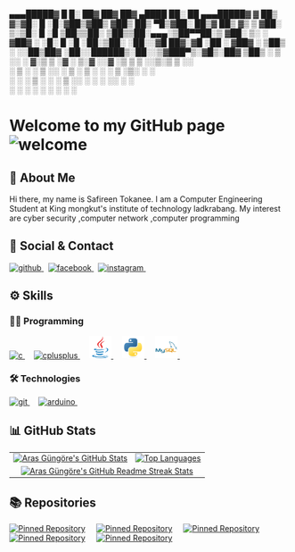 
▄▄▄█████▓ █     █░ ██▓ ██▓     ██▓  ▄████  ██░ ██ ▄▄▄█████▓
▓  ██▒ ▓▒▓█░ █ ░█░▓██▒▓██▒    ▓██▒ ██▒ ▀█▒▓██░ ██▒▓  ██▒ ▓▒
▒ ▓██░ ▒░▒█░ █ ░█ ▒██▒▒██░    ▒██▒▒██░▄▄▄░▒██▀▀██░▒ ▓██░ ▒░
░ ▓██▓ ░ ░█░ █ ░█ ░██░▒██░    ░██░░▓█  ██▓░▓█ ░██ ░ ▓██▓ ░ 
  ▒██▒ ░ ░░██▒██▓ ░██░░██████▒░██░░▒▓███▀▒░▓█▒░██▓  ▒██▒ ░ 
  ▒ ░░   ░ ▓░▒ ▒  ░▓  ░ ▒░▓  ░░▓   ░▒   ▒  ▒ ░░▒░▒  ▒ ░░   
    ░      ▒ ░ ░   ▒ ░░ ░ ▒  ░ ▒ ░  ░   ░  ▒ ░▒░ ░    ░    
  ░        ░   ░   ▒ ░  ░ ░    ▒ ░░ ░   ░  ░  ░░ ░  ░      
             ░     ░      ░  ░ ░        ░  ░  ░  ░         
                                                           
# Welcome to my GitHub page  <img src="https://raw.githubusercontent.com/arasgungore/arasgungore/main/gifs/waving_hand.gif" alt="welcome" width="33" height="33" />



## 👤 About Me

Hi there, my name is Safireen Tokanee. I am a Computer Engineering Student at King mongkut's institute of technology ladkrabang. My interest are cyber security ,computer network ,computer programming  

## 📇 Social & Contact

<div align="left">
<!--   <a href="mailto:arasgungore09@gmail.com" target="_blank" rel="noreferrer"> <img alt="Aras Güngöre's E-mail Address" src="https://img.shields.io/badge/E&#8209;mail-D14836?style=for-the-badge&logo=gmail&logoColor=white" /> </a>
  &nbsp; -->
  <a href="https://github.com/Twi1ight-github" target="_blank" rel="noreferrer"> <img alt="github" src="https://img.shields.io/badge/GitHub-100000?style=for-the-badge&logo=github&logoColor=white" /> </a>
  &nbsp;
  <a href="https://www.facebook.com/fii.reenq" target="_blank" rel="noreferrer"> <img alt="facebook" src="https://img.shields.io/badge/Facebook-0077B5?style=for-the-badge&logo=facebook&logoColor=white" /> </a>
  &nbsp;
  <a href="https://www.instagram.com/fllryn__/?next=%2F" target="_blank" rel="noreferrer"> <img alt="instagram" src="https://img.shields.io/badge/Instagram-C13584?style=for-the-badge&logo=instagram&logoColor=white" /> </a>
  &nbsp;
 
## ⚙ Skills


### 👨‍💻 Programming

<div align="left">
  <a href="https://www.cprogramming.com" target="_blank" rel="noreferrer"> <img src="https://raw.githubusercontent.com/arasgungore/arasgungore/main/icons/c.svg" alt="c" width="40" height="40" /> </a>
  &nbsp; &nbsp;
  <a href="https://www.cplusplus.com" target="_blank" rel="noreferrer"> <img src="https://raw.githubusercontent.com/arasgungore/arasgungore/main/icons/cplusplus.svg" alt="cplusplus" width="40" height="40" /> </a>
  &nbsp; &nbsp;
  <a href="https://www.java.com" target="_blank" rel="noreferrer"> <img src="https://raw.githubusercontent.com/devicons/devicon/master/icons/java/java-original.svg" alt="java" width="40" height="40" /> </a>
  &nbsp; &nbsp;
  <a href="https://www.python.org" target="_blank" rel="noreferrer"> <img src="https://raw.githubusercontent.com/devicons/devicon/master/icons/python/python-original.svg" alt="python" width="40" height="40" /> </a>
  &nbsp; &nbsp;
  <a href="https://www.mysql.com" target="_blank" rel="noreferrer"> <img src="https://raw.githubusercontent.com/devicons/devicon/master/icons/mysql/mysql-original-wordmark.svg" alt="mysql" width="40" height="40" /> </a>
  &nbsp; &nbsp;
  

### 🛠 Technologies

<div align="left">
  <a href="https://git-scm.com" target="_blank" rel="noreferrer"> <img src="https://raw.githubusercontent.com/arasgungore/arasgungore/main/icons/git.svg" alt="git" width="40" height="40" /> </a>
  &nbsp; &nbsp;
  <a href="https://www.arduino.cc" target="_blank" rel="noreferrer"> <img src="https://raw.githubusercontent.com/arasgungore/arasgungore/main/icons/arduino.svg" alt="arduino" width="40" height="40" /> </a>
  &nbsp; &nbsp;
 
</div>


## 📊 GitHub Stats

<table>
  <tr>
    <td>
      <a href="https://github.com/anuraghazra/github-readme-stats"> <img src="https://github-readme-stats-arasgungore.vercel.app/api?username=Twi1ight-github&hide_border=true&show_icons=true&count_private=true" alt="Aras Güngöre's GitHub Stats" /> </a>
    </td>
    <td>
      <a href="https://github.com/anuraghazra/github-readme-stats"> <img src="https://github-readme-stats-arasgungore.vercel.app/api/top-langs/?username=Twi1ight-github&hide_border=true&langs_count=8&layout=compact&count_private=true" alt="Top Languages" /> </a>
    </td>
  </tr>
  <tr>
    <td colspan=2 align="center">
      <a href="https://git.io/streak-stats"> <img src="http://github-readme-streak-stats.herokuapp.com?user=Twi1ight-github&hide_border=true&background=f6f8fa&currStreakLabel=000000&date_format=j%20M%5B%20Y%5D" alt="Aras Güngöre's GitHub Readme Streak Stats" /> </a>
    </td>
  </tr>
</table>


## 📚 Repositories

[![Pinned Repository](https://github-readme-stats.vercel.app/api/pin/?username=Twi1ight-github&repo=Text_mode_game)](https://github.com/Twi1ight-github/Text_mode_game)
&nbsp; &nbsp;
[![Pinned Repository](https://github-readme-stats.vercel.app/api/pin/?username=Twi1ight-github&repo=covid19_vacineted)](https://github.com/Twi1ight-github/covid19_vacineted)
&nbsp; &nbsp;
[![Pinned Repository](https://github-readme-stats.vercel.app/api/pin/?username=Twi1ight-github&repo=OODataStructure_Lab)](https://github.com/Twi1ight-github/OODataStructure_Lab)
&nbsp; &nbsp;
[![Pinned Repository](https://github-readme-stats.vercel.app/api/pin/?username=Twi1ight-github&repo=Sudoku_Hack)](https://github.com/Twi1ight-github/Sudoku_Hack)
&nbsp; &nbsp;
[![Pinned Repository](https://github-readme-stats.vercel.app/api/pin/?username=Twi1ight-github&repo=OverTheWire_Writeup)](https://github.com/Twi1ight-github/OverTheWire_Writeup)
&nbsp; &nbsp;




 
